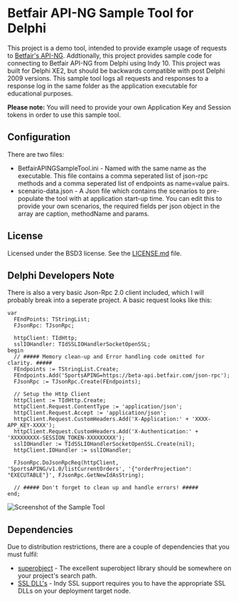 # Betfair API-NG Sample Tool for Delphi
This project is a demo tool, intended to provide example usage of requests to [Betfair's API-NG](https://api.developer.betfair.com/services/webapps/docs/display/1smk3cen4v3lu3yomq5qye0ni/Betting+API+Home). 
Addtionally, this project provides sample code for connecting to Betfair API-NG from Delphi using Indy 10. This project was built for Delphi XE2, but should be backwards compatible with post Delphi 2009 versions. This sample tool logs all requests and responses to a response log in the same folder as the application executable for educational purposes. 

**Please note:** You will need to provide your own Application Key and Session tokens in order to use this sample tool.

## Configuration

There are two files:
* BetfairAPINGSampleTool.ini - Named with the same name as the executable. This file contains a comma seperated list of json-rpc methods and a comma seperated list of endpoints as name=value pairs.
* scenario-data.json - A Json file which contains the scenarios to pre-populate the tool with at application start-up time. You can edit this to provide your own scenarios, the required fields per json object in the array are caption, methodName and params.

## License

Licensed under the BSD3 license. See the [LICENSE.md](LICENSE.md) file.

## Delphi Developers Note

There is also a very basic Json-Rpc 2.0 client included, which I will probably break into a seperate project. A basic request looks like this:

```delphi
var
  FEndPoints: TStringList;
  FJsonRpc: TJsonRpc;

  httpClient: TIdHttp;
  sslIOHandler: TIdSSLIOHandlerSocketOpenSSL;
begin
  // ##### Memory clean-up and Error handling code omitted for clarity. #####
  FEndpoints := TStringList.Create;
  FEndpoints.Add('SportsAPING=https://beta-api.betfair.com/json-rpc');
  FJsonRpc := TJsonRpc.Create(FEndpoints);

  // Setup the Http Client
  httpClient := TIdHttp.Create;
  httpClient.Request.ContentType := 'application/json';
  httpClient.Request.Accept := 'application/json';
  httpClient.Request.CustomHeaders.Add('X-Application:' + 'XXXX-APP_KEY-XXXX');
  httpClient.Request.CustomHeaders.Add('X-Authentication:' + 'XXXXXXXXX-SESSION_TOKEN-XXXXXXXXX');
  sslIOHandler := TIdSSLIOHandlerSocketOpenSSL.Create(nil);
  httpClient.IOHandler := sslIOHandler;

  FJsonRpc.DoJsonRpcReq(httpClient, 'SportsAPING/v1.0/listCurrentOrders', '{"orderProjection": "EXECUTABLE"}', FJsonRpc.GetNewIdAsString);

  // ##### Don't forget to clean up and handle errors! #####
end;
```

![Screenshot of the Sample Tool](http://jamiei.com/blog/wp-content/uploads/2013/05/screenshot.png)

## Dependencies
Due to distribution restrictions, there are a couple of dependencies that you must fulfil:

* [superobject](https://code.google.com/p/superobject/) - The excellent superobject library should be somewhere on your project's search path.
* [SSL DLL's](http://www.indyproject.org/sockets/SSL.EN.aspx) - Indy SSL support requires you to have the appropriate SSL DLLs on your deployment target node.
